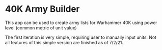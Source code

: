 # 40K Army Builder 

This app can be used to create army lists for Warhammer 40K using power level
(common metric of unit value) 

The first iteration is very simple, requiring user to manually input units. Not all features of this simple version are finished as of 7/2/21.
